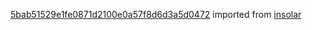 [5bab51529e1fe0871d2100e0a57f8d6d3a5d0472](https://github.com/insolar/insolar/commit/5bab51529e1fe0871d2100e0a57f8d6d3a5d0472) imported from [insolar](https://github.com/insolar/insolar)
